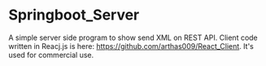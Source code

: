# Springboot_Server

A simple server side program to show send XML on REST API. Client code written in Reacj.js is here: https://github.com/arthas009/React_Client. It's used for commercial use.
